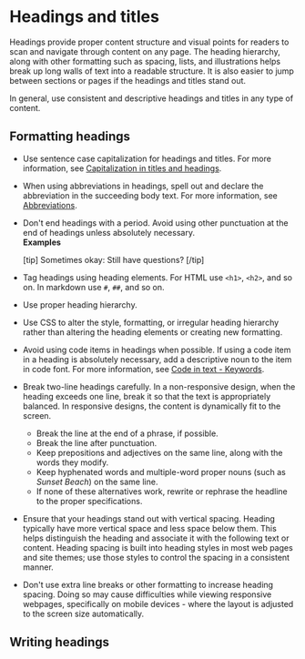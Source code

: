 # Headings and titles

Headings provide proper content structure and visual points for readers to scan and navigate through content on any page. The heading hierarchy, along with other formatting such as spacing, lists, and illustrations helps break up long walls of text into a readable structure. It is also easier to jump between sections or pages if the headings and titles stand out.

In general, use consistent and descriptive headings and titles in any type of content.

## Formatting headings

- Use sentence case capitalization for headings and titles. For more information, see [Capitalization in titles and headings](/docs/3-language-and-grammar/capitalization.md#capitalization-in-titles-and-headings).
- When using abbreviations in headings, spell out and declare the abbreviation in the succeeding body text. For more information, see [Abbreviations](/docs/3-language-and-grammar/abbreviations.md).
- Don't end headings with a period. Avoid using other punctuation at the end of headings unless absolutely necessary.  
  **Examples**  

  [tip] Sometimes okay: Still have questions? [/tip]  

- Tag headings using heading elements. For HTML use `<h1>`, `<h2>`, and so on. In markdown use `#`, `##`, and so on.
- Use proper heading hierarchy.
- Use CSS to alter the style, formatting, or irregular heading hierarchy rather than altering the heading elements or creating new formatting.
- Avoid using code items in headings when possible. If using a code item in a heading is absolutely necessary, add a descriptive noun to the item in code font. For more information, see [Code in text - Keywords]().
- Break two-line headings carefully. In a non-responsive design, when the heading exceeds one line, break it so that the text is appropriately balanced. In responsive designs, the content is dynamically fit to the screen.
  - Break the line at the end of a phrase, if possible.
  - Break the line after punctuation.
  - Keep prepositions and adjectives on the same line, along with the words they modify.
  - Keep hyphenated words and multiple-word proper nouns (such as *Sunset Beach*) on the same line.
  - If none of these alternatives work, rewrite or rephrase the headline to the proper specifications.
- Ensure that your headings stand out with vertical spacing. Heading typically have more vertical space and less space below them. This helps distinguish the heading and associate it with the following text or content. Heading spacing is built into heading styles in most web pages and site themes; use those styles to control the spacing in a consistent manner.
- Don't use extra line breaks or other formatting to increase heading spacing. Doing so may cause difficulties while viewing responsive webpages, specifically on mobile devices - where the layout is adjusted to the screen size automatically.




## Writing headings
